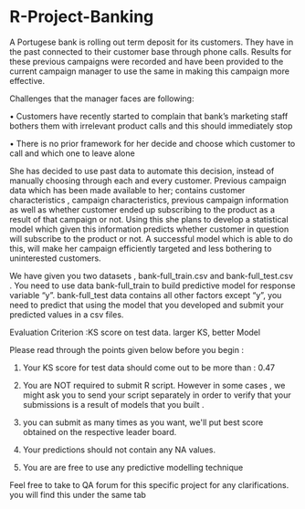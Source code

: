 # R-Project-Banking

A Portugese bank is rolling out term deposit for its customers. They have in the past connected to their customer base through phone calls. Results for these previous campaigns were recorded and have been provided to the current campaign manager to use the same in making this campaign more effective.

Challenges that the manager faces are following:

•  Customers have recently started to complain that bank’s marketing staff bothers them with irrelevant product calls and this should        immediately stop

•  There is no prior framework for her decide and choose which customer to call and which one to leave alone

She has decided to use past data to automate this decision, instead of manually choosing through each and every customer. Previous campaign data which has been made available to her; contains customer characteristics , campaign characteristics, previous campaign information as well as whether customer ended up subscribing to the product as a result of that campaign or not. Using this she plans to develop a statistical model which given this information predicts whether customer in question will subscribe to the product or not. A successful model which is able to do this, will make her campaign efficiently targeted and less bothering to uninterested customers.

We have given you two datasets , bank-full_train.csv and bank-full_test.csv . You need to use data bank-full_train to build predictive model for response variable “y”. bank-full_test data contains all other factors except “y”, you need to predict that using the model that you developed and submit your predicted values in a csv files.

Evaluation Criterion :KS score on test data. larger KS, better Model

Please read through the points given below before you begin : 

1. Your KS score for test data should come out to be more than : 0.47

2. You are NOT required to submit R script. However in some cases , we might ask you to send your script separately in order to verify that your submissions is a result of models that you built .

3. you can submit as many times as you want, we'll put best score obtained on the respective leader board. 

4. Your predictions should not contain any NA values.

5. You are are free to use any predictive modelling technique

Feel free to take to QA forum for this specific project for any clarifications. you will find this under the same tab



